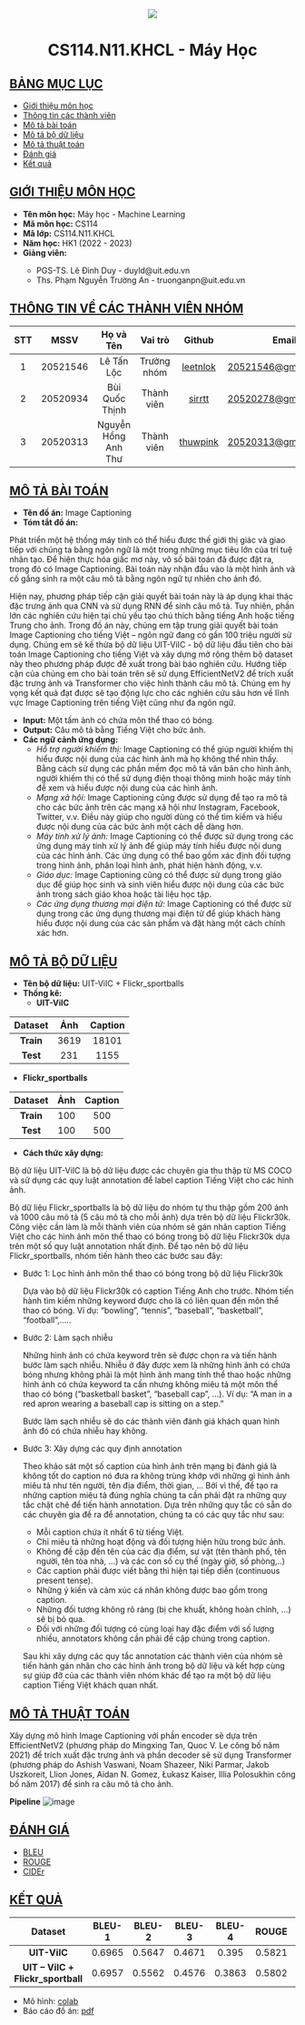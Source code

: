 <p align="center">
   <a href="https://www.uit.edu.vn/">
      <img src="https://i.imgur.com/WmMnSRt.png" border="none">
   </a>
</p>
<h1 align="center">
    CS114.N11.KHCL - Máy Học
</h1>

## [BẢNG MỤC LỤC](#top)
* [Giới thiệu môn học](#giới-thiệu-môn-học)
* [Thông tin các thành viên](#thông-tin-về-các-thành-viên-nhóm)
* [Mô tả bài toán](#mô-tả-bài-toán)
* [Mô tả bộ dữ liệu](#mô-tả-bộ-dữ-liệu)
* [Mô tả thuật toán](#mô-tả-thuật-toán)
* [Đánh giá](#đánh-giá)
* [Kết quả](#kết-quả)

## [GIỚI THIỆU MÔN HỌC](#top)
* **Tên môn học:** Máy học - Machine Learning
* **Mã môn học:** CS114
* **Mã lớp:** CS114.N11.KHCL
* **Năm học:** HK1 (2022 - 2023)
* **Giảng viên:**
<ul>
      <ul>
         <li> PGS-TS. Lê Đình Duy - duyld@uit.edu.vn </li>
         <li> Ths. Phạm Nguyễn Trường An - truonganpn@uit.edu.vn </li>
      </ul>
</ul>

## [THÔNG TIN VỀ CÁC THÀNH VIÊN NHÓM](#top)
| STT    | MSSV          | Họ và Tên                |Vai trò    | Github                                          | Email                   |
| :----: |:-------------:| :-----------------------:|:---------:|:-----------------------------------------------:|:-------------------------:
| 1      | 20521546      | Lê Tấn Lộc               |Trưởng nhóm|[leetnlok](https://github.com/leetnlok)          |20521546@gm.uit.edu.vn   |
| 2      | 20520934      | Bùi Quốc Thịnh           |Thành viên |[sirrtt](https://github.com/sirrtt)              |20520278@gm.uit.edu.vn   |
| 3      | 20520313      | Nguyễn Hồng Anh Thư      |Thành viên |[thuwpink](https://github.com/thuwpink)          |20520313@gm.uit.edu.vn   |

## [MÔ TẢ BÀI TOÁN](#top)
* **Tên đồ án:** Image Captioning
* **Tóm tắt đồ án:** 

Phát triển một hệ thống máy tính có thể hiểu được thế giới thị giác và giao tiếp với chúng ta bằng ngôn ngữ là một trong những mục tiêu lớn của trí tuệ nhân tạo. Để hiện thực hóa giấc mơ này, vô số bài toán đã được đặt ra, trong đó có Image Captioning. Bài toán này nhận đầu vào là một hình ảnh và cố gắng sinh ra một câu mô tả bằng ngôn ngữ tự nhiên cho ảnh đó.
            
Hiện nay, phương pháp tiếp cận giải quyết bài toán này là áp dụng khai thác đặc trưng ảnh qua CNN và sử dụng RNN để sinh câu mô tả. Tuy nhiên, phần lớn các nghiên cứu hiện tại chủ yếu tạo chú thích bằng tiếng Anh hoặc tiếng Trung cho ảnh. Trong đồ án này, chúng em tập trung giải quyết bài toán Image Captioning cho tiếng Việt – ngôn ngữ đang có gần 100 triệu người sử dụng. Chúng em sẽ kế thừa bộ dữ liệu UIT-ViIC - bộ dữ liệu đầu tiên cho bài toán Image Captioning cho tiếng Việt và xây dựng mở rộng thêm bộ dataset này theo phương pháp được đề xuất trong bài báo nghiên cứu. Hướng tiếp cận của chúng em cho bài toán trên sẽ sử dụng EfficientNetV2 để trích xuất đặc trưng ảnh và Transformer cho việc hình thành câu mô tả. Chúng em hy vọng kết quả đạt được sẽ tạo động lực cho các nghiên cứu sâu hơn về lĩnh vực Image Captioning trên tiếng Việt cũng như đa ngôn ngữ.

   * **Input:** Một tấm ảnh có chứa môn thể thao có bóng.
   * **Output:** Câu mô tả bằng Tiếng Việt cho bức ảnh.
* **Các ngữ cảnh ứng dụng:** 
   -	*Hỗ trợ người khiếm thị:* Image Captioning có thể giúp người khiếm thị hiểu được nội dung của các hình ảnh mà họ không thể nhìn thấy. Bằng cách sử dụng các phần mềm đọc mô tả văn bản cho hình ảnh, người khiếm thị có thể sử dụng điện thoại thông minh hoặc máy tính để xem và hiểu được nội dung của các hình ảnh.
   -	*Mạng xã hội:* Image Captioning cũng được sử dụng để tạo ra mô tả cho các bức ảnh trên các mạng xã hội như Instagram, Facebook, Twitter, v.v. Điều này giúp cho người dùng có thể tìm kiếm và hiểu được nội dung của các bức ảnh một cách dễ dàng hơn.
   -	*Máy tính xử lý ảnh:* Image Captioning có thể được sử dụng trong các ứng dụng máy tính xử lý ảnh để giúp máy tính hiểu được nội dung của các hình ảnh. Các ứng dụng có thể bao gồm xác định đối tượng trong hình ảnh, phân loại hình ảnh, phát hiện hành động, v.v.
   -	*Giáo dục:* Image Captioning cũng có thể được sử dụng trong giáo dục để giúp học sinh và sinh viên hiểu được nội dung của các bức ảnh trong sách giáo khoa hoặc tài liệu học tập.
   -	*Các ứng dụng thương mại điện tử:* Image Captioning có thể được sử dụng trong các ứng dụng thương mại điện tử để giúp khách hàng hiểu được nội dung của các sản phẩm và đặt hàng một cách chính xác hơn.

## [MÔ TẢ BỘ DỮ LIỆU](#top)
* **Tên bộ dữ liệu:** UIT-ViIC + Flickr_sportballs
* **Thống kê:**
   * **UIT-ViIC** 
  
| **Dataset**              |  **Ảnh**                   |  **Caption**            |
| :----------------------: |:-------------------------: | :-----------------------:
|  **Train**               |  3619                      |  18101                  |
|  **Test**                |   231                      |  1155                   |

   * **Flickr_sportballs**
  
| **Dataset**              |  **Ảnh**                   |  **Caption**            |
| :----------------------: |:-------------------------: | :-----------------------:
|  **Train**               |  100                       |  500                    |
|  **Test**                |   100                      |  500                    |

* **Cách thức xây dựng:**

Bộ dữ liệu UIT-ViIC là bộ dữ liệu được các chuyên gia thu thập từ MS COCO và sử dụng các quy luật annotation để label caption Tiếng Việt cho các hình ảnh.

Bộ dữ liệu Flickr_sportballs là bộ dữ liệu do nhóm tự thu thập gồm 200 ảnh và 1000 câu mô tả (5 câu mô tả cho mỗi ảnh) dựa trên bộ dữ liệu Flickr30k. Công việc cần làm là mỗi thành viên của nhóm sẽ gán nhãn caption Tiếng Việt cho các hình ảnh môn thể thao có bóng trong bộ dữ liệu Flickr30k dựa trên một số quy luật annotation nhất định. Để tạo nên bộ dữ liệu Flickr_sportballs, nhóm tiến hành theo các bước sau đây:

   -  Bước 1: Lọc hình ảnh môn thể thao có bóng trong bộ dữ liệu Flickr30k
   
      Dựa vào bộ dữ liệu Flickr30k có caption Tiếng Anh cho trước. Nhóm tiến hành tìm kiếm những keyword được cho là có liên quan đến môn thể thao có bóng.
      Ví dụ: “bowling”, “tennis”, “baseball”, “basketball”, “football”,.....
      
   -  Bước 2: Làm sạch nhiễu
   
      Những hình ảnh có chứa keyword trên sẽ được chọn ra và tiến hành bước làm sạch nhiễu. Nhiễu ở đây được xem là những hình ảnh có chứa bóng nhưng không phải là một       hình ảnh mang tính thể thao hoặc những hình ảnh có chứa keyword ta cần nhưng không miêu tả một môn thể thao có bóng (“basketball basket”, “baseball cap”, …). 
      Ví dụ: “A man in a red apron wearing a baseball cap is sitting on a step.”
      
      Bước làm sạch nhiễu sẽ do các thành viên đánh giá khách quan hình ảnh đó có chứa nhiễu hay không.
      
   -  Bước 3: Xây dựng các quy định annotation
   
      Theo khảo sát một số caption của hình ảnh trên mạng bị đánh giá là không tốt do caption nó đưa ra không trùng khớp với những gì hình ảnh miêu tả như tên người,         tên địa điểm, thời gian, ... Bởi vì thế, để tạo ra những caption miêu tả đúng nghĩa chúng ta cần phải đặt ra những quy tắc chặt chẽ để tiến hành annotation. Dựa       trên những quy tắc có sẵn do các chuyên gia đề ra để annotation, chúng ta có các quy tắc như sau:
      
         -	Mỗi caption chứa ít nhất 6 từ tiếng Việt.
         -	Chỉ miêu tả những hoạt động và đối tượng hiện hữu trong bức ảnh.
         -	Không đề cập đến tên của các địa điểm, sự vật (tên thành phố, tên người, tên tòa nhà, ...) và các con số cụ thể (ngày giờ, số phòng,..)
         -	Các caption phải được viết bằng thì hiện tại tiếp diễn (continuous present tense).
         -	Những ý kiến và cảm xúc cá nhân không được bao gồm trong caption.
         -	Những đối tượng không rõ ràng (bị che khuất, không hoàn chỉnh, ...) sẽ bị bỏ qua.
         -	Đối với những đối tượng có cùng loại hay đặc điểm với số lượng nhiều, annotators không cần phải đề cập chúng trong caption.
      
      Sau khi xây dựng các quy tắc annotation các thành viên của nhóm sẽ tiến hành gán nhãn cho các hình ảnh trong bộ dữ liệu và kết hợp cùng sự giúp đỡ của các thành viên nhóm khác để tạo ra một bộ dữ liệu caption Tiếng Việt khách quan nhất.

## [MÔ TẢ THUẬT TOÁN](#top)

Xây dựng mô hình Image Captioning với phần encoder sẽ dựa trên EfficientNetV2 (phương pháp do Mingxing Tan, Quoc V. Le công bố năm 2021) để trích xuất đặc trưng ảnh và phần decoder sẽ sử dụng Transformer (phương pháp do Ashish Vaswani, Noam Shazeer, Niki Parmar, Jakob Uszkoreit, Llion Jones, Aidan N. Gomez, Łukasz Kaiser, Illia Polosukhin công bố năm 2017) để sinh ra câu mô tả cho ảnh.

**Pipeline**
![image](https://github.com/leetnlok/CS114/blob/main/Final_Project/pipeline.png)

## [ĐÁNH GIÁ](#top)
* [BLEU](https://dl.acm.org/doi/10.3115/1073083.1073135)
* [ROUGE](https://aclanthology.org/W04-1013/)
* [CIDEr](https://arxiv.org/abs/1411.5726)

## [KẾT QUẢ](#top)
|  **Dataset**                         |  **BLEU-1**      |  **BLEU-2**      |  **BLEU-3**      |  **BLEU-4**      |  **ROUGE**   |  **CIDEr**    |
|  :--------------------------------:  |  :-------------: |  :-------------: |  :-------------: |  :-------------: |  :---------: |  :------------:
|  **UIT-ViIC**                        |  0.6965          |   0.5647         |  0.4671          |  0.395           |  0.5821      |  1.0668       |
|  **UIT – ViIC + Flickr_sportball**   |  0.6957          |   0.5562         |  0.4576          |  0.3863          |  0.5802      |  1.0703       |

* Mô hình: [colab](https://drive.google.com/file/d/193f3_fLwg-ya2XlnrqoV4_nBUwFq6XD2/view?usp=sharing)
* Báo cáo đồ án: [pdf](https://github.com/leetnlok/CS114/blob/main/Final_Project/report.pdf)
